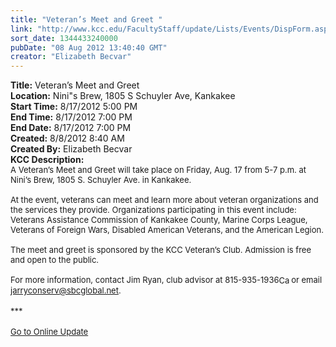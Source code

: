 ```yaml
---
title: "Veteran’s Meet and Greet "
link: "http://www.kcc.edu/FacultyStaff/update/Lists/Events/DispForm.aspx?ID=281"
sort_date: 1344433240000
pubDate: "08 Aug 2012 13:40:40 GMT"
creator: "Elizabeth Becvar"
---
```


<div><b>Title:</b> Veteran’s Meet and Greet </div>
<div><b>Location:</b> Nini&quot;s Brew, 1805 S Schuyler Ave, Kankakee</div>
<div><b>Start Time:</b> 8/17/2012 5:00 PM</div>
<div><b>End Time:</b> 8/17/2012 7:00 PM</div>
<div><b>End Date:</b> 8/17/2012 7:00 PM</div>
<div><b>Created:</b> 8/8/2012 8:40 AM</div>
<div><b>Created By:</b> Elizabeth Becvar</div>
<div><b>KCC Description:</b> <div class="ExternalClass13C0D72BFF964E178ADF7E5EDC813403">
<div><font size="2">A Veteran’s Meet and Greet will take place on Friday, Aug. 17 from 5-7 p.m. at Nini’s Brew, 1805 S. Schuyler Ave. in Kankakee.</font></div>
<div><font size="2"><br />At the event, veterans can meet and learn more about veteran organizations and the services they provide. Organizations participating in this event include: Veterans Assistance Commission of Kankakee County, Marine Corps League, Veterans of Foreign Wars, Disabled American Veterans, and the American Legion.</font></div>
<div><font size="2"><br />The meet and greet is sponsored by the KCC Veteran’s Club. Admission is free and open to the public.</font></div>
<div><font size="2"><br />For more information, contact Jim Ryan, club advisor at </font><span style="white-space:nowrap" class="baec5a81-e4d6-4674-97f3-e9220f0136c1"><font size="2">815-935-1936</font><a style="border-bottom:medium none;position:static !important;border-left:medium none;margin:0px;width:16px;bottom:0px;display:inline;white-space:nowrap;float:none;height:16px;vertical-align:middle;overflow:hidden;border-top:medium none;top:0px;cursor:hand;right:0px;border-right:medium none;left:0px" title="Call: 815-935-1936" href="/FacultyStaff/update/Lists/Events/NewForm.aspx?RootFolder=/FacultyStaff/update/Lists/Events&amp;List=c267947c-5d3a-41df-bf8c-8c8142ece9fc&amp;Source=/FacultyStaff/update/_layouts/sitemanager.aspx?SmtContext%3DSPList%3ac267947c-5d3a-41df-bf8c-8c8142ece9fc?SPWeb%3a6dd7d01a-f4b3-47f9-8d35-b60692caa2f7%3a%26SmtContextExpanded%3DTrue%26Filter%3D1%26pgsz%3D100%26vrmode%3DFalse%26lvn%3DAll%20Events#"><font size="2"><img style="border-bottom:medium none;position:static !important;border-left:medium none;margin:0px;width:16px;bottom:0px;display:inline;white-space:nowrap;float:none;height:16px;vertical-align:middle;overflow:hidden;border-top:medium none;top:0px;cursor:hand;right:0px;border-right:medium none;left:0px" title="Call: 815-935-1936" /></font></a></span><font size="2"> or email <br /></font><a href="mailto:jarryconserv@sbcglobal.net"><font size="2">jarryconserv@sbcglobal.net</font></a><font size="2">.</font></div>
<div><font size="2"></font> </div>
<div><font size="2">***</font></div>
<div><font size="2"></font> </div>
<div><font size="2"><a href="/FacultyStaff/update/Pages/dailyupdate.aspx">Go to Online Update</a></font></div>
<div><font size="2"></font> </div>
<div><font size="2"></font> </div>
<p><font size="2"> </p>
<div><br /></div></font></div></div>
